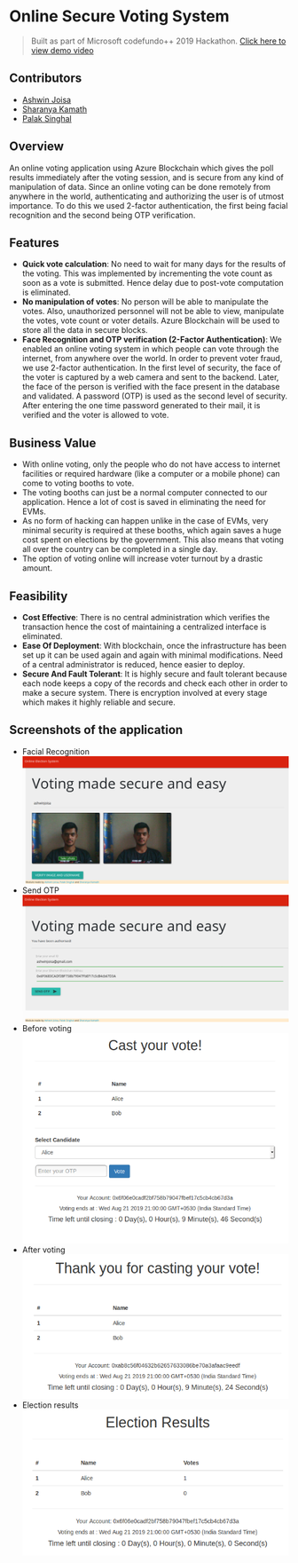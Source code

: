# Online Secure Voting System
> Built as part of Microsoft codefundo++ 2019 Hackathon. [Click here to view demo video](https://drive.google.com/file/d/1KKe_nvvw1qvfY4g9Rod4-2MP3uGlw84k/view?usp=sharing)

## Contributors
- [Ashwin Joisa](https://github.com/Aj163)
- [Sharanya Kamath](https://github.com/sharanyakamath)
- [Palak Singhal](https://github.com/smarty1palak)

## Overview
An online voting application using Azure Blockchain which gives the poll results immediately after the voting session, and is secure from any kind of manipulation of data. Since an online voting can be done remotely from anywhere in the world, authenticating and authorizing the user is of utmost importance. To do this we used 2-factor authentication, the first being facial recognition and the second being OTP verification.

## Features
- **Quick vote calculation**: No need to wait for many days for the results of the voting. This was implemented by incrementing the vote count as soon as a vote is submitted. Hence delay due to post-vote computation is eliminated. 
- **No manipulation of votes**: No person will be able to manipulate the votes. Also, unauthorized personnel will not be able to view, manipulate the votes, vote count or voter details. Azure Blockchain will be used to store all the data in secure blocks.
- **Face Recognition and OTP verification (2-Factor Authentication)**: We enabled an online voting system in which people can vote through the internet, from anywhere over the world. In order to prevent voter fraud, we use 2-factor authentication. In the first level of security, the face of the voter is captured by a web camera and sent to the backend. Later, the face of the person is verified with the face present in the database and validated. A password (OTP) is used as the second level of security. After entering the one time password generated to their mail, it is verified and the voter is allowed to vote.

## Business Value
- With online voting, only the people who do not have access to internet facilities or required hardware (like a computer or a mobile phone) can come to voting booths to vote.
- The voting booths can just be a normal computer connected to our application. Hence a lot of cost is saved in eliminating the need for EVMs.
- As no form of hacking can happen unlike in the case of EVMs, very minimal security is required at these booths, which again saves a huge cost spent on elections by the government. This also means that voting all over the country can be completed in a single day.
- The option of voting online will increase voter turnout by a drastic amount.

## Feasibility
- **Cost Effective**: There is no central administration which verifies the transaction hence the cost of maintaining a centralized interface is eliminated.
- **Ease Of Deployment**: With blockchain, once the infrastructure has been set up it can be used again and again with minimal modifications. Need of a central administrator is reduced, hence easier to deploy.
- **Secure And Fault Tolerant**: It is highly secure and fault tolerant because each node keeps a copy of the records and check each other in order to make a secure system. There is encryption involved at every stage which makes it highly reliable and secure.

## Screenshots of the application
- Facial Recognition
![](./screenshots/photo-authentication.png)
- Send OTP
![](./screenshots/otp.png)
- Before voting
![](./screenshots/before-voting.png)
- After voting
![](./screenshots/after-voting.png)
- Election results
![](./screenshots/results.png)
